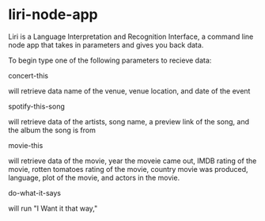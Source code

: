 # liri-node-app

Liri is a Language Interpretation and Recognition Interface, a command line node app that takes in parameters and gives you back data.

To begin type one of the following parameters to recieve data:

concert-this

will retrieve data name of the venue, venue location, and date of the event

spotify-this-song

will retrieve data of the artists, song name, a preview link of the song, and the album the song is from

movie-this

will retrieve data of the movie, year the moveie came out, IMDB rating of the movie, rotten tomatoes rating of the movie, country movie was produced, language, plot of the movie, and actors in the movie.

do-what-it-says

will run "I Want it that way,"
